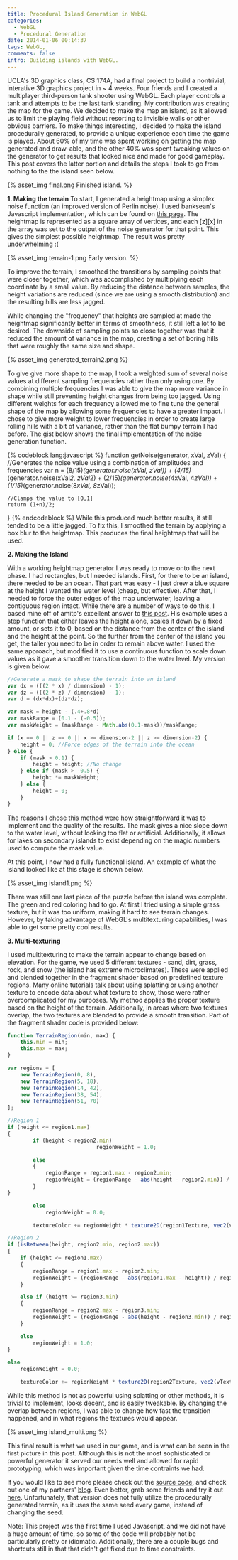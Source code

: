 ```yaml
---
title: Procedural Island Generation in WebGL
categories:
  - WebGL
  - Procedural Generation
date: 2014-01-06 00:14:37
tags: WebGL,
comments: false
intro: Building islands with WebGL.
---
```


UCLA's 3D graphics class, CS 174A, had a final project to build a nontrivial, interative 3D graphics project in ~ 4 weeks. Four friends and I created a multiplayer third-person tank shooter using WebGL. Each player controls a tank and attempts to be the last tank standing. My contribution was creating the map for the game. We decided to make the map an island, as it allowed us to limit the playing field without resorting to invisible walls or other obvious barriers. To make things interesting, I decided to make the island procedurally generated, to provide a unique experience each time the game is played. About 60% of my time was spent working on getting the map generated and draw-able, and the other 40% was spent tweaking values on the generator to get results that looked nice and made for good gameplay. This post covers the latter portion and details the steps I took to go from nothing to the the island seen below.

{% asset_img final.png  Finished island. %}

**1\. Making the terrain**
To start, I generated a heightmap using a simplex noise function (an improved version of Perlin noise). I used banksean's Javascript implementation, which can be found on [this page](https://gist.github.com/banksean/304522). The heightmap is represented as a square array of vertices, and each [z][x] in the array was set to the output of the noise generator for that point. This gives the simplest possible heightmap. The result was pretty underwhelming :(

{% asset_img terrain-1.png Early version. %}

To improve the terrain, I smoothed the transitions by sampling points that were closer together, which was accomplished by multiplying each coordinate by a small value. By reducing the distance between samples, the height variations are reduced (since we are using a smooth distribution) and the resulting hills are less jagged.

While changing the "frequency" that heights are sampled at made the heightmap significantly better in terms of smoothness, it still left a lot to be desired. The downside of sampling points so close together was that it reduced the amount of variance in the map, creating a set of boring hills that were roughly the same size and shape.

{% asset_img generated_terrain2.png %}

To give give more shape to the map, I took a weighted sum of several noise values at different sampling frequencies rather than only using one. By combining multiple frequencies I was able to give the map more variance in shape while still preventing height changes from being too jagged. Using different weights for each frequency allowed me to fine tune the general shape of the map by allowing some frequencies to have a greater impact. I chose to give more weight to lower frequencies in order to create large rolling hills with a bit of variance, rather than the flat bumpy terrain I had before. The gist below shows the final implementation of the noise generation function.

{% codeblock lang:javascript %}
function getNoise(generator, xVal, zVal) {
    //Generates the noise value using a combination of amplitudes and frequencies
    var n = (8/15)*(generator.noise(xVal, zVal))
            + (4/15)*(generator.noise(xVal*2, zVal*2)
            + (2/15)*(generator.noise(4*xVal, 4*zVal))
            + (1/15)*(generator.noise(8*xVal, 8*zVal));

    //Clamps the value to [0,1]
    return (1+n)/2;
}
{% endcodeblock %}
While this produced much better results, it still tended to be a little jagged. To fix this, I smoothed the terrain by applying a box blur to the heightmap. This produces the final heightmap that will be used.

**2\. Making the Island**

With a working heightmap generator I was ready to move onto the next phase. I had rectangles, but I needed islands. First, for there to be an island, there needed to be an ocean. That part was easy - I just drew a blue square at the height I wanted the water level (cheap, but effective). After that, I needed to force the outer edges of the map underwater, leaving a contiguous region intact. While there are a number of ways to do this, I based mine off of amitp's excellent answer to [this post](http://gamedev.stackexchange.com/a/22203). His example uses a step function that either leaves the height alone, scales it down by a fixed amount, or sets it to 0, based on the distance from the center of the island and the height at the point. So the further from the center of the island you get, the taller you need to be in order to remain above water. I used the same approach, but modified it to use a continuous function to scale down values as it gave a smoother transition down to the water level. My version is given below.

```javascript
//Generate a mask to shape the terrain into an island
var dx = (((2 * x) / dimension) - 1);
var dz = (((2 * z) / dimension) - 1);
var d = (dx*dx)+(dz*dz);

var mask = height - (.4+.8*d)
var maskRange = (0.1 - (-0.5));
var maskWeight = (maskRange - Math.abs(0.1-mask))/maskRange;

if (x == 0 || z == 0 || x >= dimension-2 || z >= dimension-2) {
    height = 0; //Force edges of the terrain into the ocean
} else {
    if (mask > 0.1) {
        height = height; //No change
    } else if (mask > -0.5) {
        height *= maskWeight;
    } else {
        height = 0;
    }
}
```

The reasons I chose this method were how straightforward it was to implement and the quality of the results. The mask gives a nice slope down to the water level, without looking too flat or artificial. Additionally, it allows for lakes on secondary islands to exist depending on the magic numbers used to compute the mask value.

At this point, I now had a fully functional island. An example of what the island looked like at this stage is shown below.

{% asset_img island1.png %}

There was still one last piece of the puzzle before the island was complete. The green and red coloring had to go. At first I tried using a simple grass texture, but it was too uniform, making it hard to see terrain changes. However, by taking advantage of WebGL's multitexturing capabilities, I was able to get some pretty cool results.

**3\. Multi-texturing**

I used multitexturing to make the terrain appear to change based on elevation. For the game, we used 5 different textures - sand, dirt, grass, rock, and snow (the island has extreme microclimates). These were applied and blended together in the fragment shader based on predefined texture regions. Many online tutorials talk about using splatting or using another texture to encode data about what texture to show, those were rather overcomplicated for my purposes. My method applies the proper texture based on the height of the terrain. Additionally, in areas where two textures overlap, the two textures are blended to provide a smooth transition. Part of the fragment shader code is provided below:

```javascript
function TerrainRegion(min, max) {
    this.min = min;
    this.max = max;
}

var regions = [
    new TerrainRegion(0, 8),
    new TerrainRegion(5, 18),
    new TerrainRegion(14, 42),
    new TerrainRegion(38, 54),
    new TerrainRegion(51, 70)
];

//Region 1
if (height <= region1.max)
{
        if (height < region2.min)
                            regionWeight = 1.0;

        else
        {
            regionRange = region1.max - region2.min;
            regionWeight = (regionRange - abs(height - region2.min)) / regionRange;
        }
}

        else
            regionWeight = 0.0;

        textureColor += regionWeight * texture2D(region1Texture, vec2(vTextureCoord.s, vTextureCoord.t));

//Region 2
if (isBetween(height, region2.min, region2.max))
{
    if (height <= region1.max)
    {
        regionRange = region1.max - region2.min;
        regionWeight = (regionRange - abs(region1.max - height)) / regionRange;
    }

    else if (height >= region3.min)
    {
        regionRange = region2.max - region3.min;
        regionWeight = (regionRange - abs(height - region3.min)) / regionRange;
    }

    else
        regionWeight = 1.0;
}

else
    regionWeight = 0.0;

    textureColor += regionWeight * texture2D(region2Texture, vec2(vTextureCoord.s, vTextureCoord.t));
```

While this method is not as powerful using splatting or other methods, it is trivial to implement, looks decent, and is easily tweakable. By changing the overlap between regions, I was able to change how fast the transition happened, and in what regions the textures would appear.

{% asset_img island_multi.png %}

This final result is what we used in our game, and is what can be seen in the first picture in this post. Although this is not the most sophisticated or powerful generator it served our needs well and allowed for rapid prototyping, which was important given the time contraints we had.

If you would like to see more please check out the [source code](https://github.com/pcrumm/tank-project), and check out one of my partners' [blog](http://www.ryanhansberry.com/blog/tanks.html). Even better, grab some friends and try it out [here](http://tanks.ryanhansberry.com/). Unfortunately, that version does not fully utilize the procedurally generated terrain, as it uses the same seed every game, instead of changing the seed.

Note: This project was the first time I used Javascript, and we did not have a huge amount of time, so some of the code will probably not be particularly pretty or idiomatic. Additionally, there are a couple bugs and shortcuts still in that that didn't get fixed due to time constraints.
